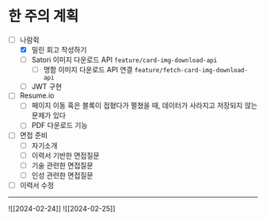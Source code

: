 # 한 주의 계획
- [ ] 나람쥑
	- [x] 밀린 회고 작성하기
	- [ ] Satori 이미지 다운로드 API `feature/card-img-download-api` 
		- [ ] 명함 이미지 다운로드 API 연결  `feature/fetch-card-img-download-api` 
	- [ ] JWT 구현
- [ ] Resume.io
	- [ ] 페이지 이동 혹은 블록이 접혔다가 펼쳤을 때, 데이터가 사라지고 저장되지 않는 문제가 있다
	- [ ] PDF 다운로드 기능
- [ ] 면접 준비
	- [ ] 자기소개
	- [ ] 이력서 기반한 면접질문
	- [ ] 기술 관련한 면접질문
	- [ ] 인성 관련한 면접질문
- [ ] 이력서 수정

---
![[2024-02-24]]
![[2024-02-25]]